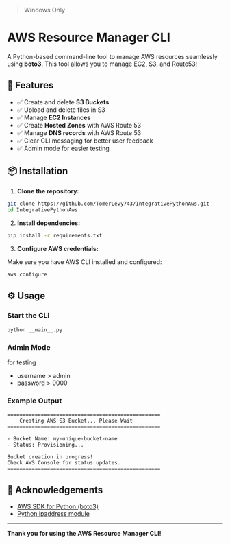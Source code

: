 > Windows Only
# AWS Resource Manager CLI

A Python-based command-line tool to manage AWS resources seamlessly using **boto3**. This tool allows you to manage EC2, S3, and Route53!

## 🚀 Features

- ✅ Create and delete **S3 Buckets**
- ✅ Upload and delete files in S3
- ✅ Manage **EC2 Instances**
- ✅ Create **Hosted Zones** with AWS Route 53
- ✅ Manage **DNS records** with AWS Route 53
- ✅ Clear CLI messaging for better user feedback
- ✅ Admin mode for easier testing

## 📦 Installation

1. **Clone the repository:**

```bash
git clone https://github.com/TomerLevy743/IntegrativePythonAws.git
cd IntegrativePythonAws
```

2. **Install dependencies:**

```bash
pip install -r requirements.txt
```

3. **Configure AWS credentials:**

Make sure you have AWS CLI installed and configured:

```bash
aws configure
```

## ⚙️ Usage

### Start the CLI

```bash
python __main__.py
```

### Admin Mode
 for testing 
- username > admin
- password > 0000

### Example Output

```
==================================================
    Creating AWS S3 Bucket... Please Wait
==================================================

- Bucket Name: my-unique-bucket-name
- Status: Provisioning...

Bucket creation in progress!
Check AWS Console for status updates.
==================================================
```


## 🙌 Acknowledgements

- [AWS SDK for Python (boto3)](https://boto3.amazonaws.com/v1/documentation/api/latest/index.html)
- [Python ipaddress module](https://docs.python.org/3/library/ipaddress.html)

---

**Thank you for using the AWS Resource Manager CLI!**

